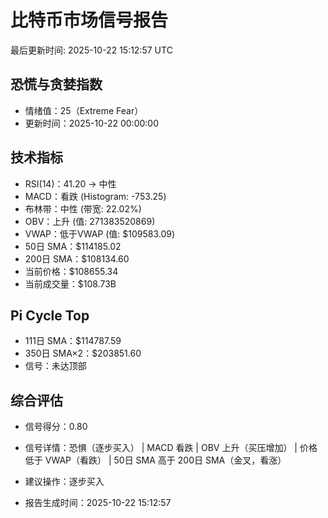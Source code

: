 # 比特币市场信号报告

最后更新时间: 2025-10-22 15:12:57 UTC

## 恐慌与贪婪指数
- 情绪值：25（Extreme Fear）
- 更新时间：2025-10-22 00:00:00

## 技术指标
- RSI(14)：41.20 → 中性
- MACD：看跌 (Histogram: -753.25)
- 布林带：中性 (带宽: 22.02%)
- OBV：上升 (值: 271383520869)
- VWAP：低于VWAP (值: $109583.09)
- 50日 SMA：$114185.02
- 200日 SMA：$108134.60
- 当前价格：$108655.34
- 当前成交量：$108.73B

## Pi Cycle Top
- 111日 SMA：$114787.59
- 350日 SMA×2：$203851.60
- 信号：未达顶部

## 综合评估
- 信号得分：0.80
- 信号详情：恐惧（逐步买入） | MACD 看跌 | OBV 上升（买压增加） | 价格低于 VWAP（看跌） | 50日 SMA 高于 200日 SMA（金叉，看涨）
- 建议操作：逐步买入

- 报告生成时间：2025-10-22 15:12:57